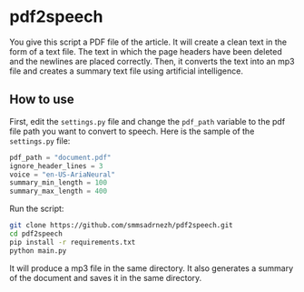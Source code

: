 # pdf2speech

You give this script a PDF file of the article. It will create a clean text in the form of a text file. The text in which the page headers have been deleted and the newlines are placed correctly. Then, it converts the text into an mp3 file and creates a summary text file using artificial intelligence.

## How to use

First, edit the `settings.py` file and change the `pdf_path` variable to the pdf file path you want to convert to speech. Here is the sample of the `settings.py` file:

```python
pdf_path = "document.pdf"
ignore_header_lines = 3
voice = "en-US-AriaNeural"
summary_min_length = 100
summary_max_length = 400
```

Run the script:

```bash
git clone https://github.com/smmsadrnezh/pdf2speech.git
cd pdf2speech
pip install -r requirements.txt
python main.py
```

It will produce a mp3 file in the same directory. It also generates a summary of the document and saves it in the same directory.
